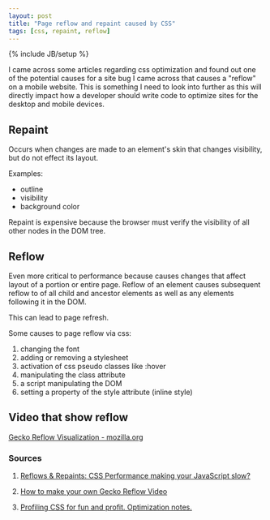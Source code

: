```yaml
---
layout: post
title: "Page reflow and repaint caused by CSS"
tags: [css, repaint, reflow]
---
```

{% include JB/setup %}

I came across some articles regarding css optimization and found out one of the potential causes for a site bug I came across that causes a "reflow" on a mobile website. This is something I need to look into further as this will directly impact how a developer should write code to optimize sites for the desktop and mobile devices.

## Repaint

Occurs when changes are made to an element's skin that changes visibility, but do not effect its layout. 

Examples:
* outline
* visibility
* background color
  
Repaint is expensive because the browser must verify the visibility of all other nodes in the DOM tree.

## Reflow

Even more critical to performance because causes changes that affect layout of a portion or entire page. Reflow of an element causes subsequent reflow to of all child and ancestor elements as well as any elements following it in the DOM.

This can lead to page refresh.

Some causes to page reflow via css:

1. changing the font
2. adding or removing a stylesheet
3. activation of css pseudo classes like :hover
4. manipulating the class attribute
5. a script manipulating the DOM
6. setting a property of the style attribute (inline style)

## Video that show reflow

[Gecko Reflow Visualization - mozilla.org](http://www.youtube.com/watch?v=ZTnIxIA5KGw)

### Sources

1. [Reflows & Repaints: CSS Performance making your JavaScript slow?](http://www.stubbornella.org/content/2009/03/27/reflows-repaints-css-performance-making-your-javascript-slow/)

2. [How to make your own Gecko Reflow Video](http://blog.mozilla.com/gen/2009/04/09/how-to-make-your-own-gecko-reflow-video/)

3. [Profiling CSS for fun and profit. Optimization notes.](http://perfectionkills.com/profiling-css-for-fun-and-profit-optimization-notes/)
